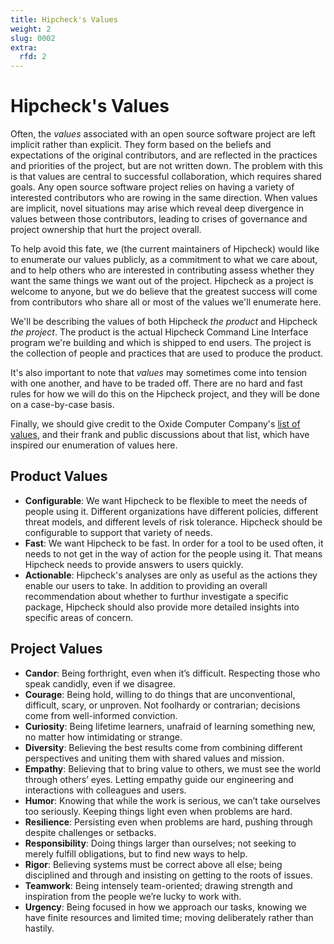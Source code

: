 ```yaml
---
title: Hipcheck's Values
weight: 2
slug: 0002
extra:
  rfd: 2
---
```



# Hipcheck's Values

Often, the _values_ associated with an open source software project are left
implicit rather than explicit. They form based on the beliefs and expectations
of the original contributors, and are reflected in the practices and
priorities of the project, but are not written down. The problem with this is
that values are central to successful collaboration, which requires shared
goals. Any open source software project relies on having a variety of
interested contributors who are rowing in the same direction. When values
are implicit, novel situations may arise which reveal deep divergence in
values between those contributors, leading to crises of governance and
project ownership that hurt the project overall.

To help avoid this fate, we (the current maintainers of Hipcheck) would like
to enumerate our values publicly, as a commitment to what we care about,
and to help others who are interested in contributing assess whether they
want the same things we want out of the project. Hipcheck as a project is
welcome to anyone, but we do believe that the greatest success will come
from contributors who share all or most of the values we'll enumerate here.

We'll be describing the values of both Hipcheck _the product_ and Hipcheck
_the project_. The product is the actual Hipcheck Command Line Interface
program we're building and which is shipped to end users. The project is
the collection of people and practices that are used to produce the product.

It's also important to note that _values_ may sometimes come into tension
with one another, and have to be traded off. There are no hard and fast
rules for how we will do this on the Hipcheck project, and they will be
done on a case-by-case basis.

Finally, we should give credit to the Oxide Computer Company's [list of
values][oxide_values], and their frank and public discussions about that
list, which have inspired our enumeration of values here.

## Product Values

- __Configurable__: We want Hipcheck to be flexible to meet the needs of
  people using it. Different organizations have different policies,
  different threat models, and different levels of risk tolerance. Hipcheck
  should be configurable to support that variety of needs.
- __Fast__: We want Hipcheck to be fast. In order for a tool to be used often,
  it needs to not get in the way of action for the people using it. That means
  Hipcheck needs to provide answers to users quickly.
- __Actionable__: Hipcheck's analyses are only as useful as the actions they
  enable our users to take. In addition to providing an overall recommendation
  about whether to furthur investigate a specific package, Hipcheck should
  also provide more detailed insights into specific areas of concern.

## Project Values

- __Candor__: Being forthright, even when it’s difficult. Respecting those
  who speak candidly, even if we disagree.
- __Courage__: Being hold, willing to do things that are unconventional,
  difficult, scary, or unproven. Not foolhardy or contrarian; decisions
  come from well-informed conviction.
- __Curiosity__: Being lifetime learners, unafraid of learning something new,
  no matter how intimidating or strange.
- __Diversity__: Believing the best results come from combining different
  perspectives and uniting them with shared values and mission.
- __Empathy__: Believing that to bring value to others, we must see the world
  through others’ eyes. Letting empathy guide our engineering and interactions
  with colleagues and users.
- __Humor__: Knowing that while the work is serious, we can’t take ourselves
  too seriously. Keeping things light even when problems are hard.
- __Resilience__: Persisting even when problems are hard, pushing through
  despite challenges or setbacks.
- __Responsibility__: Doing things larger than ourselves; not seeking to merely
  fulfill obligations, but to find new ways to help.
- __Rigor__: Believing systems must be correct above all else; being disciplined
  and through and insisting on getting to the roots of issues.
- __Teamwork__: Being intensely team-oriented; drawing strength and inspiration
  from the people we’re lucky to work with.
- __Urgency__: Being focused in how we approach our tasks, knowing we have
  finite resources and limited time; moving deliberately rather than hastily.

[oxide_values]: https://oxide.computer/principles#values

